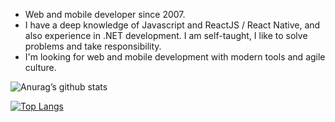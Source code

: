 <!--
**Johnylab/Johnylab** is a ✨ _special_ ✨ repository because its `README.md` (this file) appears on your GitHub profile.

Here are some ideas to get you started:

- 🔭 I’m currently working on ...
- 🌱 I’m currently learning ...
- 👯 I’m looking to collaborate on ...
- 🤔 I’m looking for help with ...
- 💬 Ask me about ...
- 📫 How to reach me: ...
- 😄 Pronouns: ...
- ⚡ Fun fact: ...
-->

- Web and mobile developer since 2007.
- I have a deep knowledge of Javascript and ReactJS / React Native, and also experience in .NET development. I am self-taught, I like to solve problems and take responsibility.
- I'm looking for web and mobile development with modern tools and agile culture.

![Anurag’s github stats](https://github-readme-stats.vercel.app/api?username=Johnylab&show_icons=true&count_private=true&theme=merko)

[![Top Langs](https://github-readme-stats.vercel.app/api/top-langs/?username=Johnylab&layout=compact&theme=merko)](https://github.com/anuraghazra/github-readme-stats)
